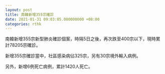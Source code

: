```yaml
---
layout: post
title: 南韓新增355宗確診
date: 2021-01-31 09:03:05.000000000 +08:00
categories: rthk
---
```


南韓新增355宗新型肺炎確診個案，時隔5日之後，再次跌至400宗以下，現時累計78205宗確診。

新增355宗確診當中，社區感染病佔325宗，另有30宗境外輸入病例。

另外，新增6例死亡病例，累計1420人死亡。
